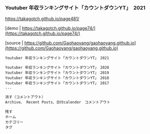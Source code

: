 ### Youtuber 年収ランキングサイト「カウントダウンYT」　2021

https://takagotch.github.io/page481/

[demo | https://takagotch.github.io/page74/](https://takagotch.github.io/page74/)

[source | https://github.com/Gaohaoyang/gaohaoyang.github.io](https://github.com/Gaohaoyang/gaohaoyang.github.io)



```
Youtuber 年収ランキングサイト「カウントダウンYT」　2021

Youtuber 年収ランキングサイト「カウントダウンYT」　2020
Youtuber 年収ランキングサイト「カウントダウンYT」　2019
Youtuber 年収ランキングサイト「カウントダウンYT」　2018
Youtuber 年収ランキングサイト「カウントダウンYT」　2017
...
```

```
消す（コメントアウト）
Archive、 Recent Posts、日付calender　コメントアウト

残す
ホーム
カテゴリー
タグ

```

```
```

```
```







